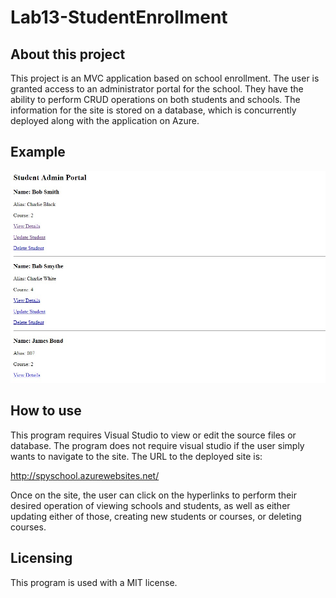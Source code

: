 # Lab13-StudentEnrollment

## About this project
This project is an MVC application based on school enrollment. The user is granted access to an administrator portal for the school. They have the ability to perform CRUD operations on both students and schools. The information for the site is stored on a database, which is concurrently deployed along with the application on Azure.

## Example
![Search screenshot](ScreenShot1.jpg)


## How to use
This program requires Visual Studio to view or edit the source files or database. The program does not require visual studio if the user simply wants to navigate to the site. The URL to the deployed site is:

http://spyschool.azurewebsites.net/

Once on the site, the user can click on the hyperlinks to perform their desired operation of viewing schools and students, as well as either updating either of those, creating new students or courses, or deleting courses. 


## Licensing
This program is used with a MIT license.



